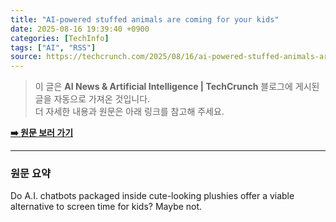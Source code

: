 ```yaml
---
title: "AI-powered stuffed animals are coming for your kids"
date: 2025-08-16 19:39:40 +0900
categories: [TechInfo]
tags: ["AI", "RSS"]
source: https://techcrunch.com/2025/08/16/ai-powered-stuffed-animals-are-coming-for-your-kids/
---
```

> 이 글은 **AI News & Artificial Intelligence | TechCrunch** 블로그에 게시된 글을 자동으로 가져온 것입니다. <br>
> 더 자세한 내용과 원문은 아래 링크를 참고해 주세요.

[**➡️ 원문 보러 가기**](https://techcrunch.com/2025/08/16/ai-powered-stuffed-animals-are-coming-for-your-kids/)

---

### 원문 요약
Do A.I. chatbots packaged inside cute-looking plushies offer a viable alternative to screen time for kids? Maybe not.

